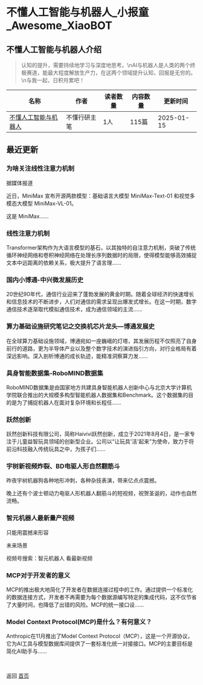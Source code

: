 # 不懂人工智能与机器人_小报童_Awesome_XiaoBOT

## 不懂人工智能与机器人介绍
> 认知的提升，需要持续地学习与深度地思考。\nAI与机器人是人类的两个终极赛道，能最大程度解放生产力，在这两个领域提升认知，回报是无穷的。\n与我一起，日积月累吧！  
  


|名称|作者|读者数量|内容数量|更新时间|
|---|---|---|---|---|
|[不懂人工智能与机器人](https://xiaobot.net/p/WANG?refer=0b133df9-27dc-423b-8101-639049001c13)|不懂行研主笔|1人|115篇|2025-01-15|

## 最近更新
### 为啥关注线性注意力机制

据媒体报道

近日，MiniMax 宣布开源两款模型：基础语言大模型 MiniMax-Text-01 和视觉多模态大模型 MiniMax-VL-01。

这是 MiniMax......

### 线性注意力机制

Transformer架构作为大语言模型的基石，以其独特的自注意力机制，突破了传统循环神经网络和卷积神经网络在处理长序列数据时的局限，使得模型能够高效捕捉文本中远距离的依赖关系，极大提升了语言理......

### 国内小博通-中兴微发展历史

20世纪90年代，通信行业迎来了蓬勃发展的黄金时期。随着全球经济的快速增长和信息技术的不断进步，人们对通信的需求呈现出爆发式增长。在这一时期，数字通信技术逐渐取代模拟通信技术，成为通信领域的主流......

### 算力基础设施研究笔记之交换机芯片龙头—博通发展史

在全球算力基础设施领域，博通宛如一座巍峨的灯塔，其发展历程不仅照亮了自身前行的道路，更为半导体产业以及整个数字技术的演进指引方向，对行业格局有着深远影响。深入剖析博通的成长轨迹，能精准洞察算力发......

### 具身智能数据集-RoboMIND数据集

RoboMIND数据集是由国家地方共建具身智能机器人创新中心与北京大学计算机学院联合推出的大规模多构型智能机器人数据集和Benchmark。这个数据集的目的是为了捕捉机器人在面对复杂环境和长程任......

### 跃然创新

跃然创新科技有限公司，简称Haivivi跃然创新，成立于2021年8月4日，是一家专注于儿童益智玩具领域的创新型企业。公司以“让玩具'活'起来”为使命，致力于将前沿科技融入传统玩具之中，为孩子们......

### 宇树新视频炸裂、BD电驱人形自然翻筋斗

昨夜宇树机器狗各种地形冲刺，各种杂技表演，带来亿点点震撼。

晚上还有个波士顿动力电驱人形机器人翻筋斗的短视频，祝贺圣诞的，动作也自然流畅。

### 智元机器人最新量产视频

只能用震撼来形容

未来场景

视频号搜索：智元机器人 看最新视频

### MCP对于开发者的意义

MCP的推出极大地简化了开发者在数据连接过程中的工作。通过提供一个标准化的数据连接方式，开发者不再需要为每个数据源编写特定的集成代码，这不仅节省了大量时间，也降低了出错的风险。MCP的统一接口设......

### Model Context Protocol(MCP)是什么？有何意义？

Anthropic在11月推出了Model Context
Protocol（MCP），这是一个开源协议，它为AI工具与模型数据库间提供了一套标准化统一对接接口。MCP的主要目标是简化AI助手与......


<a href="https://github.com/Reno9527/awesome-xiaobot" style="color: white; text-decoration: none;">awesome-xiaobot</a>

返回 [首页](../README.md)

